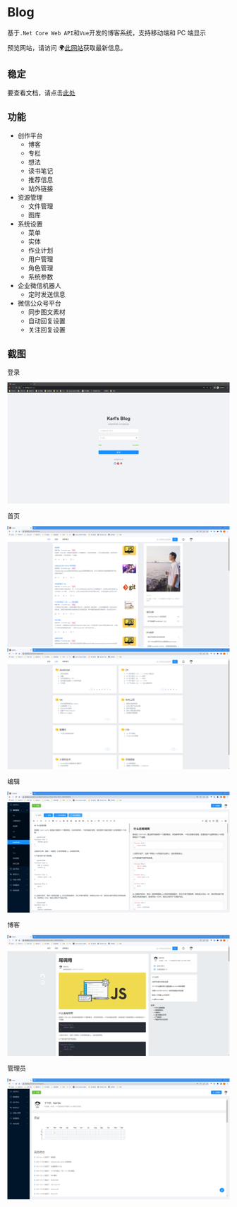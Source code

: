 # Blog

基于`.Net Core Web API`和`Vue`开发的博客系统，支持移动端和 PC 端显示

预览网站，请访问 🌍[此网站](https://www.karldu.cn/)获取最新信息。

## 稳定

要查看文档，请点击[此处](https://karl-du.gitbook.io/sixpence-blog/)

## 功能

+ 创作平台
  + 博客
  + 专栏
  + 想法
  + 读书笔记
  + 推荐信息
  + 站外链接
+ 资源管理
  + 文件管理
  + 图库
+ 系统设置
  + 菜单
  + 实体
  + 作业计划
  + 用户管理
  + 角色管理
  + 系统参数
+ 企业微信机器人
  + 定时发送信息
+ 微信公众号平台
  + 同步图文素材
  + 自动回复设置
  + 关注回复设置

## 截图

登录

![Image](https://raw.githubusercontent.com/CarlDuFromChina/library/main/blog/blog_login.png)

首页

![Image](https://raw.githubusercontent.com/CarlDuFromChina/library/main/blog/blog_index.png)
![Image](https://raw.githubusercontent.com/CarlDuFromChina/library/main/blog/blog_index2.pgn.png)

编辑

![Image](https://raw.githubusercontent.com/CarlDuFromChina/library/main/blog/blog_edit.png)

博客

![Image](https://raw.githubusercontent.com/CarlDuFromChina/library/main/blog/blog_read.png)

管理员

![Image](https://raw.githubusercontent.com/CarlDuFromChina/library/main/blog/blog_admin.png)
